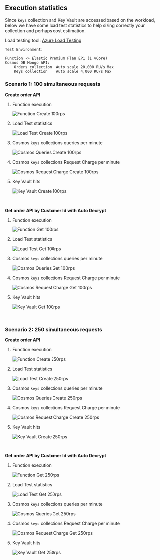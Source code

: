 ## Execution statistics

Since `keys` collection and Key Vault are accessed based on the workload, below we have some load test statistics to help sizing correctly your collection and perhaps cost estimation.

Load testing tool: <a href="https://docs.microsoft.com/en-us/azure/load-testing/" target="_blank">Azure Load Testing</a>

```
Test Environment:

Function -> Elastic Premium Plan EP1 (1 vCore)
Cosmos DB Mongo API:
    Orders collection: Auto scale 20,000 RU/s Max
    Keys collection  : Auto scale 4,000 RU/s Max
```

### Scenario 1: 100 simultaneous requests

**Create order API**

1. Function execution

   ![Function Create 100rps](./images/function_create_100rps.jpg)

1. Load Test statistics

   ![Load Test Create 100rps](./images/loadtest_create_100rps.jpg)

1. Cosmos `keys` collections queries per minute

   ![Cosmos Queries Create 100rps](./images/cosmos_queries_create_100rps.jpg)

1. Cosmos `keys` collections Request Charge per minute

   ![Cosmos Request Charge Create 100rps](./images/cosmos_request_charge_create_100rps.jpg)

1. Key Vault hits

   ![Key Vault Create 100rps](./images/keyvault_create_100rps.jpg)

<br/>

**Get order API by Customer Id with Auto Decrypt**

1. Function execution

   ![Function Get 100rps](./images/function_get_100rps.jpg)

1. Load Test statistics

   ![Load Test Get 100rps](./images/loadtest_get_100rps.jpg)

1. Cosmos `keys` collections queries per minute

   ![Cosmos Queries Get 100rps](./images/cosmos_queries_get_100rps.jpg)

1. Cosmos `keys` collections Request Charge per minute

   ![Cosmos Request Charge Get 100rps](./images/cosmos_request_charge_get_100rps.jpg)

1. Key Vault hits

   ![Key Vault Get 100rps](./images/keyvault_get_100rps.jpg)

<br/>

### Scenario 2: 250 simultaneous requests

**Create order API**

1. Function execution

   ![Function Create 250rps](./images/function_create_250rps.jpg)

1. Load Test statistics

   ![Load Test Create 250rps](./images/loadtest_create_250rps.jpg)

1. Cosmos `keys` collections queries per minute

   ![Cosmos Queries Create 250rps](./images/cosmos_queries_create_250rps.jpg)

1. Cosmos `keys` collections Request Charge per minute

   ![Cosmos Request Charge Create 250rps](./images/cosmos_request_charge_create_250rps.jpg)

1. Key Vault hits

   ![Key Vault Create 250rps](./images/keyvault_create_250rps.jpg)

<br/>

**Get order API by Customer Id with Auto Decrypt**

1. Function execution

   ![Function Get 250rps](./images/function_get_250rps.jpg)

1. Load Test statistics

   ![Load Test Get 250rps](./images/loadtest_get_250rps.jpg)

1. Cosmos `keys` collections queries per minute

   ![Cosmos Queries Get 250rps](./images/cosmos_queries_get_250rps.jpg)

1. Cosmos `keys` collections Request Charge per minute

   ![Cosmos Request Charge Get 250rps](./images/cosmos_request_charge_get_250rps.jpg)

1. Key Vault hits

   ![Key Vault Get 250rps](./images/keyvault_get_250rps.jpg)